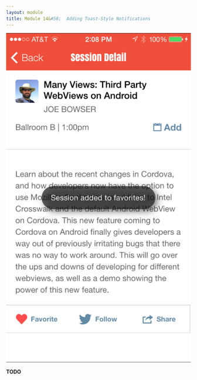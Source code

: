 ```yaml
---
layout: module
title: Module 14&#58;  Adding Toast-Style Notifications
---
```

![](images/app/native-toast.png)


**TODO**